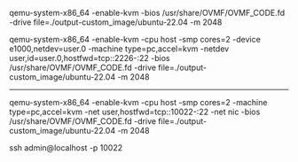 
qemu-system-x86_64 -enable-kvm -bios /usr/share/OVMF/OVMF_CODE.fd -drive file=./output-custom_image/ubuntu-22.04 -m 2048

qemu-system-x86_64 -enable-kvm -cpu host -smp cores=2 -device e1000,netdev=user.0 -machine type=pc,accel=kvm -netdev user,id=user.0,hostfwd=tcp::2226-:22 -bios /usr/share/OVMF/OVMF_CODE.fd -drive file=./output-custom_image/ubuntu-22.04 -m 2048

------------------------

qemu-system-x86_64 -enable-kvm -cpu host -smp cores=2 -machine type=pc,accel=kvm -net user,hostfwd=tcp::10022-:22 -net nic -bios /usr/share/OVMF/OVMF_CODE.fd -drive file=./output-custom_image/ubuntu-22.04 -m 2048

ssh admin@localhost -p 10022
